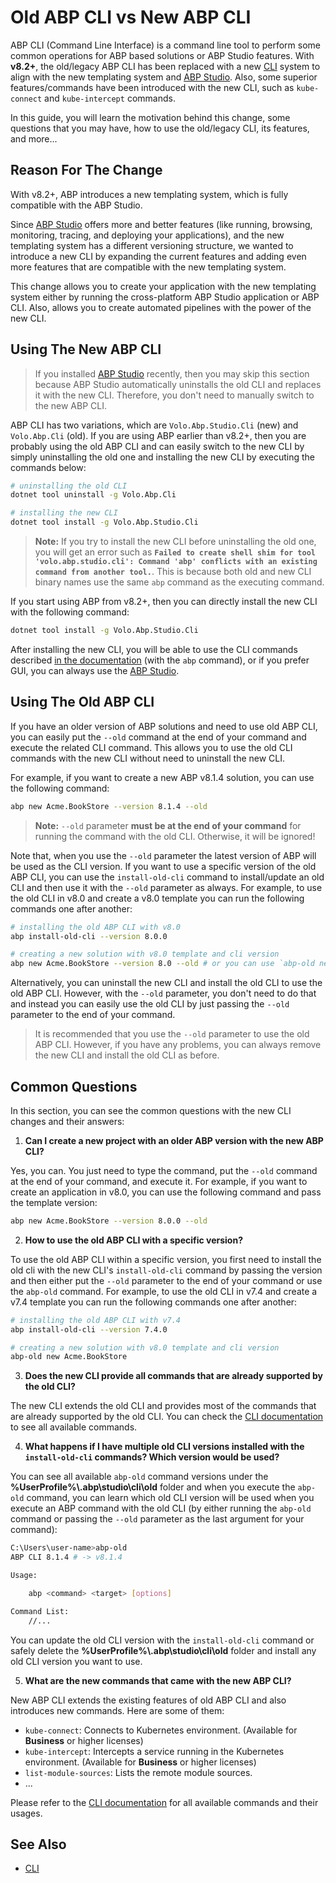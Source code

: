 # Old ABP CLI vs New ABP CLI

ABP CLI (Command Line Interface) is a command line tool to perform some common operations for ABP based solutions or ABP Studio features. With **v8.2+**, the old/legacy ABP CLI has been replaced with a new [CLI](index.md) system to align with the new templating system and [ABP Studio](../studio/index.md). Also, some superior features/commands have been introduced with the new CLI, such as `kube-connect` and `kube-intercept` commands.

In this guide, you will learn the motivation behind this change, some questions that you may have, how to use the old/legacy CLI, its features, and more...

## Reason For The Change

With v8.2+, ABP introduces a new templating system, which is fully compatible with the ABP Studio. 

Since [ABP Studio](../studio/index.md) offers more and better features (like running, browsing, monitoring, tracing, and deploying your applications), and the new templating system has a different versioning structure, we wanted to introduce a new CLI by expanding the current features and adding even more features that are compatible with the new templating system.

This change allows you to create your application with the new templating system either by running the cross-platform ABP Studio application or ABP CLI. Also, allows you to create automated pipelines with the power of the new CLI.

## Using The New ABP CLI

> If you installed [ABP Studio](../studio/index.md) recently, then you may skip this section because ABP Studio automatically uninstalls the old CLI and replaces it with the new CLI. Therefore, you don't need to manually switch to the new ABP CLI.

ABP CLI has two variations, which are `Volo.Abp.Studio.Cli` (new) and `Volo.Abp.Cli` (old). If you are using ABP earlier than v8.2+, then you are probably using the old ABP CLI and can easily switch to the new CLI by simply uninstalling the old one and installing the new CLI by executing the commands below:

```bash
# uninstalling the old CLI
dotnet tool uninstall -g Volo.Abp.Cli

# installing the new CLI
dotnet tool install -g Volo.Abp.Studio.Cli
```

> **Note:** If you try to install the new CLI before uninstalling the old one, you will get an error such as **`Failed to create shell shim for tool 'volo.abp.studio.cli': Command 'abp' conflicts with an existing command from another tool.`**. This is because both old and new CLI binary names use the same `abp` command as the executing command.

If you start using ABP from v8.2+, then you can directly install the new CLI with the following command:

```bash
dotnet tool install -g Volo.Abp.Studio.Cli
```

After installing the new CLI, you will be able to use the CLI commands described [in the documentation](index.md) (with the `abp` command), or if you prefer GUI, you can always use the [ABP Studio](../studio/index.md).

## Using The Old ABP CLI

If you have an older version of ABP solutions and need to use old ABP CLI, you can easily put the `--old` command at the end of your command and execute the related CLI command. This allows you to use the old CLI commands with the new CLI without need to uninstall the new CLI.

For example, if you want to create a new ABP v8.1.4 solution, you can use the following command:

```bash
abp new Acme.BookStore --version 8.1.4 --old
```

> **Note:** `--old` parameter **must be at the end of your command** for running the command with the old CLI. Otherwise, it will be ignored!

Note that, when you use the `--old` parameter the latest version of ABP will be used as the CLI version. If you want to use a specific version of the old ABP CLI, you can use the `install-old-cli` command to install/update an old CLI and then use it with the `--old` parameter as always. For example, to use the old CLI in v8.0 and create a v8.0 template you can run the following commands one after another:

```bash
# installing the old ABP CLI with v8.0
abp install-old-cli --version 8.0.0

# creating a new solution with v8.0 template and cli version
abp new Acme.BookStore --version 8.0 --old # or you can use `abp-old new Acme.BookStore` command
```

Alternatively, you can uninstall the new CLI and install the old CLI to use the old ABP CLI. However, with the `--old` parameter, you don't need to do that and instead you can easily use the old CLI by just passing the `--old` parameter to the end of your command.

> It is recommended that you use the `--old` parameter to use the old ABP CLI. However, if you have any problems, you can always remove the new CLI and install the old CLI as before.

## Common Questions

In this section, you can see the common questions with the new CLI changes and their answers:

1. **Can I create a new project with an older ABP version with the new ABP CLI?**

Yes, you can. You just need to type the command, put the `--old` command at the end of your command, and execute it. For example, if you want to create an application in v8.0, you can use the following command and pass the template version:

```bash
abp new Acme.BookStore --version 8.0.0 --old
```

2. **How to use the old ABP CLI with a specific version?**

To use the old ABP CLI within a specific version, you first need to install the old cli with the new CLI's `install-old-cli` command by passing the version and then either put the `--old` parameter to the end of your command or use the `abp-old` command. For example, to use the old CLI in v7.4 and create a v7.4 template you can run the following commands one after another:

```bash
# installing the old ABP CLI with v7.4
abp install-old-cli --version 7.4.0

# creating a new solution with v8.0 template and cli version
abp-old new Acme.BookStore
```

3. **Does the new CLI provide all commands that are already supported by the old CLI?**

The new CLI extends the old CLI and provides most of the commands that are already supported by the old CLI. You can check the [CLI documentation](index.md) to see all available commands.

4. **What happens if I have multiple old CLI versions installed with the `install-old-cli` commands? Which version would be used?**

You can see all available `abp-old` command versions under the **%UserProfile%\\.abp\studio\cli\old** folder and when you execute the `abp-old` command, you can learn which old CLI version will be used when you execute an ABP command with the old CLI (by either running the `abp-old` command or passing the `--old` parameter as the last argument for your command):

```bash
C:\Users\user-name>abp-old
ABP CLI 8.1.4 # -> v8.1.4

Usage:

    abp <command> <target> [options]

Command List:
    //...
```

You can update the old CLI version with the `install-old-cli` command or safely delete the **%UserProfile%\\.abp\studio\cli\old** folder and install any old CLI version you want to use.

5. **What are the new commands that came with the new ABP CLI?**

New ABP CLI extends the existing features of old ABP CLI and also introduces new commands. Here are some of them:

* `kube-connect`: Connects to Kubernetes environment. (Available for **Business** or higher licenses)
* `kube-intercept`: Intercepts a service running in the Kubernetes environment. (Available for **Business** or higher licenses)
* `list-module-sources`: Lists the remote module sources.
* ...

Please refer to the [CLI documentation](index.md) for all available commands and their usages.

## See Also

- [CLI](index.md)
